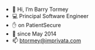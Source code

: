 - 👋 Hi, I’m Barry Tormey
- 💻 Principal Software Engineer
- ✋ on PatientSecure
- 👴 since May 2014
- 📫 btormey@imprivata.com

<!---
barry-tormey-imprivata/barry-tormey-imprivata is a ✨ special ✨ repository because its `README.md` (this file) appears on your GitHub profile.
You can click the Preview link to take a look at your changes.
--->
